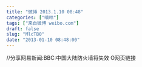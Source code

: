 ```yaml
---
title: "微博 2013.1.10 08:48"
categories: ["嘀咕"]
tags: ["来自微博 weibo.com"]
draft: false
slug: "MlcTB0"
date: "2013-01-10 08:48:00"
---
```


<p>//分享网易新闻:BBC:中国大陆防火墙将失效 O网页链接 ​​​​</p>

